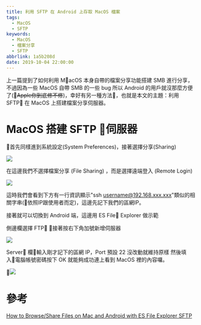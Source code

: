 ```yaml
---
title: 利用 SFTP 在 Android 上存取 MacOS 檔案
tags:
  - MacOS
  - SFTP
keywords:
  - MacOS
  - 檔案分享
  - SFTP
abbrlink: 1a5b208d
date: 2019-10-04 22:00:00
---
```


上一篇提到了如何利用 MacOS 本身自帶的檔案分享功能搭建 SMB 進行分享，不過因為一些 MacOS 自帶 SMB 的一些 bug 所以 Android 的用戶就沒那麼方便了(~~Apple你到底修不修~~)，幸好有另一種方法，也就是本文的主題：利用 SFTP 在 MacOS 上搭建檔案分享伺服器。<!--more-->

# MacOS 搭建 SFTP 伺服器

首先同樣進到系統設定(System Preferences)，接著選擇分享(Sharing)

![](https://static.driftking.tw/2024/06/ded4f5b1e960b9019328d2ac493327ca.jpg)

在這邊我們不選擇檔案分享 (File Sharing) ，而是選擇遠端登入 (Remote Login)

![](https://static.driftking.tw/2024/06/610f21baa079a4d896f17d15b539cfdd.png)

這時我們會看到下方有一行資訊顯示"ssh username@192.168.xxx.xxx"類似的相關字串(依照IP跟使用者而定)，這邊先記下我們的區網IP。

接著就可以切換到 Android 端，這邊用 ES File Explorer 做示範

側邊欄選擇 FTP ，接著按右下角加號新增伺服器

![](https://static.driftking.tw/2024/06/0fc3f2633d5a402301e1f1f0df27d062.png)

Server 欄輸入剛才記下的區網 IP，Port 預設 22 沒改動就維持原樣
然後填入電腦帳號密碼按下 OK 就能夠成功連上看到 MacOS 裡的內容囉。

![](https://static.driftking.tw/2024/06/ee154955f813183de9df45f9b07f2597.png)

# 參考

[How to Browse/Share Files on Mac and Android with ES File Explorer SFTP](https://www.mjdtech.net/browse-files-on-mac-with-es-file-explorer-and-sftp/)